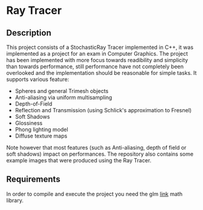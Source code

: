 # Ray Tracer
## Description
This project consists of a StochasticRay Tracer implemented in C++, it was implemented as a project for an
 exam in Computer Graphics.
The project has been implemented with more focus towards readibility and simplicity than towards performance,
still performance have not completely been overlooked and the implementation should be reasonable for simple
tasks.
It supports various feature:
* Spheres and general Trimesh objects
* Anti-aliasing via uniform multisampling
* Depth-of-Field
* Reflection and Transmission (using Schlick's approximation to Fresnel)
* Soft Shadows
* Glossiness
* Phong lighting model
* Diffuse texture maps

Note however that most features (such as Anti-aliasing, depth of field or soft shadows) impact on performances.
The repository also contains some example images that were produced using the Ray Tracer.

## Requirements
In order to compile and execute the project you need the glm [link](https://glm.g-truc.net/0.9.8/index.html)
math library.
